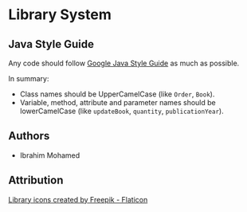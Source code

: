 # Library System

## Java Style Guide

Any code should follow [Google Java Style Guide](https://google.github.io/styleguide/javaguide.html) as much as possible.

In summary:
- Class names should be UpperCamelCase (like `Order`, `Book`).
- Variable, method, attribute and parameter names should be lowerCamelCase (like `updateBook`, `quantity`, `publicationYear`).

## Authors
- Ibrahim Mohamed

## Attribution
<a href="https://www.flaticon.com/free-icons/library" title="library icons">Library icons created by Freepik - Flaticon</a>
